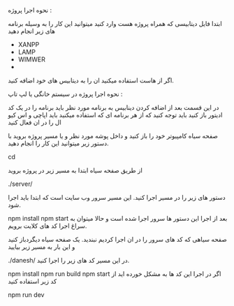 نحوه اجرا پروژه :

ابتدا فایل دیتابیسی که همراه پروژه هست وارد کنید میتوانید این کار را به وسیله برنامه های زیر انجام دهید
 - XANPP
 - LAMP
 - WIMWER
 - 
 اگر از هاست استفاده میکنید ان را به دیتابیس های خود اضافه کنید.


 نحوه اجرا پروژه در سیستم خانگی یا لپ تاپ : 

 در این قسمت بعد از اضافه کردن دینابیس به برنامه مورد نظر باید برنامه را در یک کد ادیتور باز کنید 
 باید توجه کنید که از هر برنامه ای که استفاده میکنید باید اپاچی و اس کیو ال را در ان فعال کنید

 صفحه سیاه کامپیوتر خود را باز کنید و داخل پوشه مورد نظر و یا مسیر پروژه بروید با دستور زیر میتوانید این کار را انجام دهید.
 
 cd 
 
 از طریق صفحه سیاه ابتدا به  مسیر زیر در پروژه بروید
 
 ./server/
 
 دستور های زیر را در مسیر اجرا کنید. این مسیر سرور وب سایت است که ابتدا باید اجرا شود.
 
 npm install
 npm start
بعد از اجرا این دستور ها سرور اجرا شده است و حالا میتوان به سراغ اجرا کد های کلایت برویم.

صفحه سیاهی که کد های سرور را در ان اجرا کردیم نبندید.
یک صفحه سیاه دیگردباز کنید و این بار به مسیر زیر بیایید

./danesh/
در این مسیر کد های زیر را اجرا کنید.

npm install
npm run build
npm start 
اگر در اجرا این کد ها به مشکل خورده اید از کد زیر استفاده کنید

npm run dev


